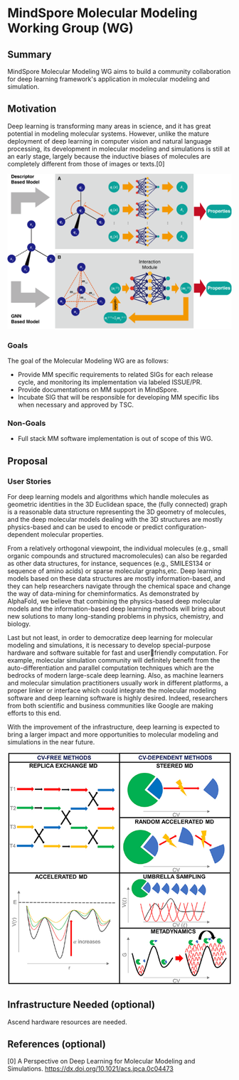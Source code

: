 # MindSpore Molecular Modeling Working Group (WG)

## Summary

MindSpore Molecular Modeling WG aims to build a community collaboration for deep learning framework's application in molecular modeling and simulation.

## Motivation

Deep learning is transforming many areas in science, and it has great potential in
modeling molecular systems. However, unlike the mature deployment of deep learning in
computer vision and natural language processing, its development in molecular modeling and
simulations is still at an early stage, largely because the inductive biases of molecules are
completely different from those of images or texts.[0]

  <img src="./mm-motivation.png" style="zoom:80%" div align=center/>

### Goals

The goal of the Molecular Modeling WG are as follows:
- Provide MM specific requirements to related SIGs for each release cycle, and monitoring its implementation via labeled ISSUE/PR.
- Provide documentations on MM support in MindSpore.
- Incubate SIG that will be responsible for developing MM specific libs when necessary and approved by TSC.

### Non-Goals

- Full stack MM software implementation is out of scope of this WG.

## Proposal

### User Stories

For deep learning models and algorithms which handle molecules as geometric identities in the 3D Euclidean space, the (fully connected) graph is a reasonable data structure representing the 3D geometry of molecules, and the deep molecular models dealing with the 3D structures are mostly physics-based and can be used to encode or predict configuration-dependent molecular properties.

From a relatively orthogonal viewpoint, the individual molecules (e.g., small organic compounds and structured macromolecules) can also be regarded as other data structures, for instance, sequences (e.g., SMILES134 or sequence of amino acids) or sparse molecular graphs,etc. Deep learning models based on these data structures are mostly information-based, and they can help researchers navigate through the chemical space and change the way of data-mining for cheminformatics. As demonstrated by AlphaFold, we believe that combining the physics-based deep molecular models and the information-based deep learning methods will bring about new solutions to many long-standing problems in physics, chemistry, and biology.

Last but not least, in order to democratize deep learning for molecular modeling and simulations, it is necessary to develop special-purpose hardware and software suitable for fast and userfriendly computation. For example, molecular simulation community will definitely benefit from the auto-differentiation and parallel computation techniques which are the bedrocks of modern large-scale deep learning. Also, as machine learners and molecular simulation practitioners usually work in different platforms, a proper linker or interface which could integrate the molecular modeling software and deep learning software is highly desired. Indeed, researchers from both scientific and business communities like Google are making efforts to this end.

With the improvement of the infrastructure, deep learning is expected to bring a larger impact and more opportunities to molecular modeling and simulations in the near future.

  <img src="./mm-usecase.png" style="zoom:80%" div align=center/>

## Infrastructure Needed (optional)

Ascend hardware resources are needed.

## References (optional)

[0] A Perspective on Deep Learning for Molecular Modeling and Simulations. https://dx.doi.org/10.1021/acs.jpca.0c04473
